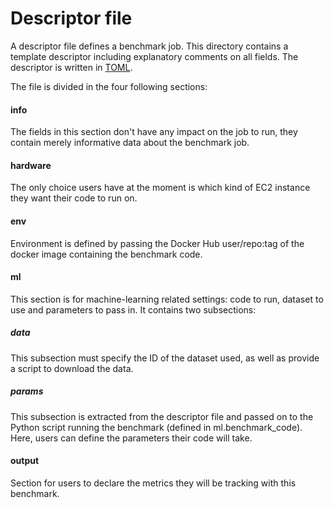 # Descriptor file

A descriptor file defines a benchmark job. This directory contains a template descriptor including explanatory comments on all fields. The descriptor is written in [TOML](https://github.com/toml-lang/toml).

The file is divided in the four following sections:

#### info
The fields in this section don't have any impact on the job to run, they contain merely informative data about the benchmark job.

#### hardware
The only choice users have at the moment is which kind of EC2 instance they want their code to run on.

#### env
Environment is defined by passing the Docker Hub user/repo:tag of the docker image containing the benchmark code.

#### ml
This section is for machine-learning related settings: code to run, dataset to use and parameters to pass in. It contains two subsections:

##### data
This subsection must specify the ID of the dataset used, as well as provide a script to download the data. 

##### params
This subsection is extracted from the descriptor file and passed on to the Python script running the benchmark (defined in ml.benchmark_code). Here, users can define the parameters their code will take.

#### output
Section for users to declare the metrics they will be tracking with this benchmark.

